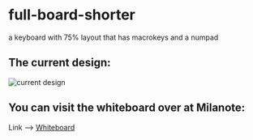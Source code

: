 # full-board-shorter
a keyboard with 75% layout that has macrokeys and a numpad

## The current design:
![current design](https://media.milanote.com/p/images/1Njgaf1bPffi5y/r0m/image.png)

## You can visit the whiteboard over at Milanote:
Link --> [Whiteboard](https://app.milanote.com/1NjfUT1bPf1Z3v?p=4XtU1EYbywI)
